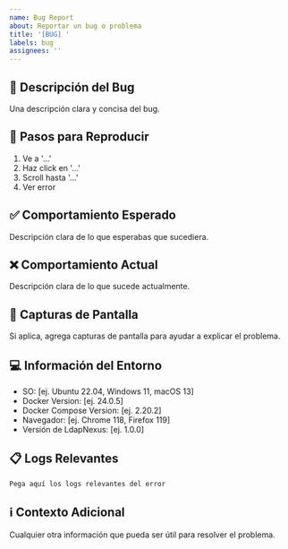 ```yaml
---
name: Bug Report
about: Reportar un bug o problema
title: '[BUG] '
labels: bug
assignees: ''
---
```


## 🐛 Descripción del Bug

Una descripción clara y concisa del bug.

## 📝 Pasos para Reproducir

1. Ve a '...'
2. Haz click en '...'
3. Scroll hasta '...'
4. Ver error

## ✅ Comportamiento Esperado

Descripción clara de lo que esperabas que sucediera.

## ❌ Comportamiento Actual

Descripción clara de lo que sucede actualmente.

## 📸 Capturas de Pantalla

Si aplica, agrega capturas de pantalla para ayudar a explicar el problema.

## 💻 Información del Entorno

- SO: [ej. Ubuntu 22.04, Windows 11, macOS 13]
- Docker Version: [ej. 24.0.5]
- Docker Compose Version: [ej. 2.20.2]
- Navegador: [ej. Chrome 118, Firefox 119]
- Versión de LdapNexus: [ej. 1.0.0]

## 📋 Logs Relevantes

```
Pega aquí los logs relevantes del error
```

## ℹ️ Contexto Adicional

Cualquier otra información que pueda ser útil para resolver el problema.
